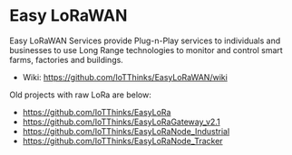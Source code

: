 # Easy LoRaWAN
Easy LoRaWAN Services provide Plug-n-Play services to individuals and businesses to use Long Range technologies to monitor and control smart farms, factories and buildings.
* Wiki: https://github.com/IoTThinks/EasyLoRaWAN/wiki

Old projects with raw LoRa are below:
* https://github.com/IoTThinks/EasyLoRa 
* https://github.com/IoTThinks/EasyLoRaGateway_v2.1
* https://github.com/IoTThinks/EasyLoRaNode_Industrial
* https://github.com/IoTThinks/EasyLoRaNode_Tracker
